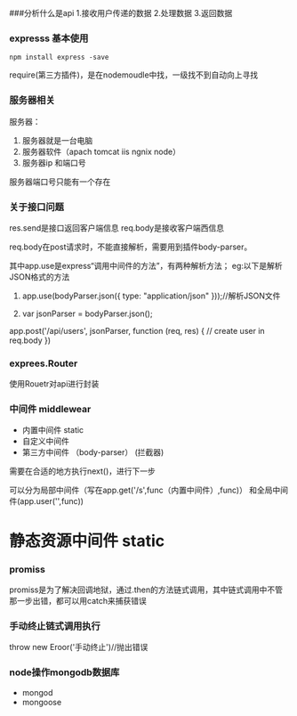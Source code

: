 <!--
 * @Author: your name
 * @Date: 2022-03-10 15:50:07
 * @LastEditTime: 2022-03-11 16:33:59
 * @LastEditors: Please set LastEditors
 * @Description: 打开koroFileHeader查看配置 进行设置: https://github.com/OBKoro1/koro1FileHeader/wiki/%E9%85%8D%E7%BD%AE
 * @FilePath: \前端项目test\newNode\node\redme.md
-->

###分析什么是api
1.接收用户传递的数据
2.处理数据
3.返回数据


### expresss 基本使用


```
npm install express -save
```

require(第三方插件)，是在nodemoudle中找，一级找不到自动向上寻找


### 服务器相关

服务器：
1. 服务器就是一台电脑 
2. 服务器软件（apach tomcat iis ngnix node）
3. 服务器ip 和端口号

服务器端口号只能有一个存在

### 关于接口问题

res.send是接口返回客户端信息
req.body是接收客户端西信息

req.body在post请求时，不能直接解析，需要用到插件body-parser。

其中app.use是express“调用中间件的方法”，有两种解析方法；
eg:以下是解析JSON格式的方法

1. app.use(bodyParser.json({ type: "application/json" }));//解析JSON文件

2. var jsonParser = bodyParser.json();

app.post('/api/users', jsonParser, function (req, res) {
  // create user in req.body
})

### exprees.Router

使用Rouetr对api进行封装

### 中间件 middlewear

  + 内置中间件 static 
  + 自定义中间件
  + 第三方中间件 （body-parser） (拦截器)

  需要在合适的地方执行next()，进行下一步

  可以分为局部中间件（写在app.get('/s',func（内置中间件）,func)）
  和全局中间件(app.user('',func))

# 静态资源中间件 static 


### promiss
 
promiss是为了解决回调地狱，通过.then的方法链式调用，其中链式调用中不管那一步出错，都可以用catch来捕获错误

### 手动终止链式调用执行

  throw new Eroor('手动终止')//抛出错误


### node操作mongodb数据库

+ mongod
+ mongoose